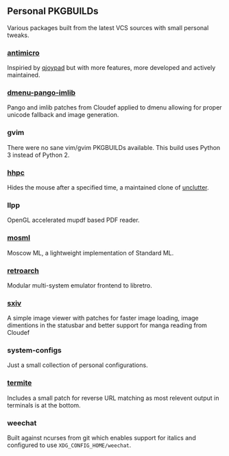 ## Personal PKGBUILDs
Various packages built from the latest VCS sources with small personal tweaks.

### [antimicro](https://github.com/Ryochan7/antimicro)
Inspiried by [qjoypad](http://qjoypad.sourceforge.net/) but with more features, more developed and actively maintained.
      
### [dmenu-pango-imlib](https://github.com/Cloudef/dmenu-pango-imlib)
Pango and imlib patches from Cloudef applied to dmenu allowing for proper unicode fallback and image generation.

### gvim
There were no sane vim/gvim PKGBUILDs available.  This build uses Python 3 instead of Python 2.

### [hhpc](https://github.com/aktau/hhpc)
Hides the mouse after a specified time, a maintained clone of [unclutter](http://unclutter.sourceforge.net/).

### llpp
OpenGL accelerated mupdf based PDF reader.

### [mosml](https://github.com/kfl/mosml)
Moscow ML, a lightweight implementation of Standard ML.

### [retroarch](https://github.com/libretro/retroarch)
Modular multi-system emulator frontend to libretro.

### [sxiv](https://github.com/Cloudef/sxiv/tree/manga-personal)
A simple image viewer with patches for faster image loading, image dimentions in the statusbar and better support for manga reading from Cloudef

### system-configs 
Just a small collection of personal configurations.

### [termite](https://github.com/thestinger/termite)
Includes a small patch for reverse URL matching as most relevent output in terminals is at the bottom.

### weechat
Built against ncurses from git which enables support for italics and configured to use `XDG_CONFIG_HOME/weechat`.

